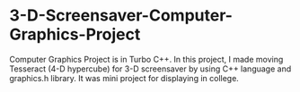 # 3-D-Screensaver-Computer-Graphics-Project
Computer Graphics Project is in Turbo C++. In this project, I made moving Tesseract (4-D hypercube) for 3-D screensaver by using C++ language and graphics.h library. It was mini project for displaying in college.
